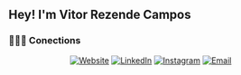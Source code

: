 <h2> Hey! I'm Vitor Rezende Campos</h2>

<h3> 🤝🏻‍💻  Conections </h3>

<p align="center">
<a href="https://www.vitorezende.dev/"><img alt="Website" src="https://img.shields.io/badge/Website-www.vitorezende.dev-blue?style=flat-square&logo=google-chrome"></a>
<a href="https://www.linkedin.com/in/vitorvrc/"><img alt="LinkedIn" src="https://img.shields.io/badge/LinkedIn-Vitor%20Rezende%20Campos-blue?style=flat-square&logo=linkedin"></a>
<a href="https://www.instagram.com/vitorvrc/"><img alt="Instagram" src="https://img.shields.io/badge/Instagram-vitorvrc-blue?style=flat-square&logo=instagram"></a>
<a href="mailto:vitorezende@gmail.com"><img alt="Email" src="https://img.shields.io/badge/Email-vitorezende@gmail.com-blue?style=flat-square&logo=gmail"></a>
</p>

